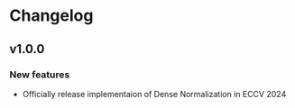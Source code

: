 # Changelog
## v1.0.0
### New features
- Officially release implementaion of Dense Normalization in ECCV 2024